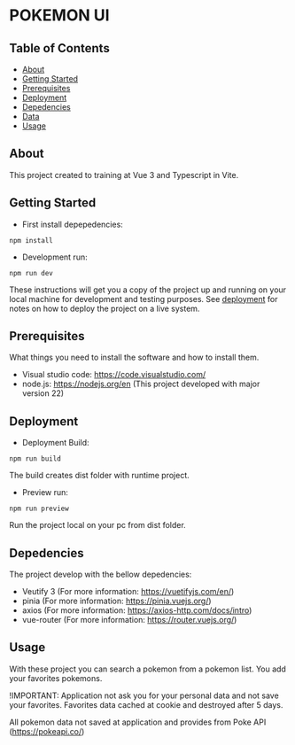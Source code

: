 # POKEMON UI

## Table of Contents

- [About](#about)
- [Getting Started](#getting_started)
- [Prerequisites](#prerequisites)
- [Deployment](#deployment)
- [Depedencies](#depedencies)
- [Data](#data)
- [Usage](#usage)

## About <a name = "about"></a>

This project created to training at Vue 3 and Typescript in Vite.

## Getting Started <a name = "getting_started"></a>

- First install depepedencies:

```
npm install
```

- Development run:

```
npm run dev
```

These instructions will get you a copy of the project up and running on your local machine for development and testing purposes. See [deployment](#deployment) for notes on how to deploy the project on a live system.

## Prerequisites <a name = "prerequisites"></a>

What things you need to install the software and how to install them.

- Visual studio code: https://code.visualstudio.com/
- node.js: https://nodejs.org/en (This project developed with major version 22)

## Deployment <a name = "deployment"></a>

- Deployment Build:

```
npm run build
```

The build creates dist folder with runtime project.

- Preview run:

```
npm run preview
```

Run the project local on your pc from dist folder.

## Depedencies <a name = "depedencies"></a>

The project develop with the bellow depedencies:

- Veutify 3 (For more information: https://vuetifyjs.com/en/)
- pinia (For more information: https://pinia.vuejs.org/)
- axios (For more information: https://axios-http.com/docs/intro)
- vue-router (For more information: https://router.vuejs.org/)

## Usage <a name = "usage"></a>

With these project you can search a pokemon from a pokemon list. You add your favorites pokemons.

!IMPORTANT: Application not ask you for your personal data and not save your favorites. Favorites data cached at cookie and destroyed after 5 days.

All pokemon data not saved at application and provides from Poke API (https://pokeapi.co/)

